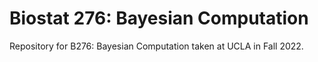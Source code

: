 # Biostat 276: Bayesian Computation
Repository for B276: Bayesian Computation taken at UCLA in Fall 2022.

